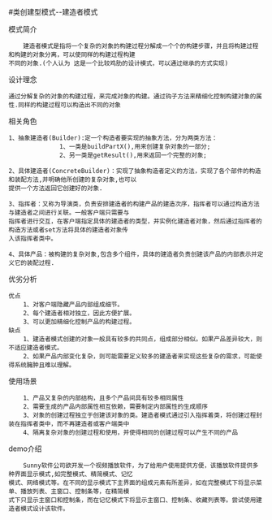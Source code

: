 #类创建型模式--建造者模式

模式简介

        建造者模式是指将一个复杂的对象的构建过程分解成一个个的构建步骤，并且将构建过程和构建的对象分离，可以使同样的构建过程构建
    不同的对象.(个人认为 这是一个比较鸡肋的设计模式，可以通过继承的方式实现)

设计理念
    
    通过分解复杂的对象的构建过程，来完成对象的构建。通过钩子方法来精细化控制构建对象的属性.同样的构建过程可以构造出不同的对象

相关角色

    1、抽象建造者(Builder):定一个构造者要实现的抽象方法，分为两类方法：
                  1、一类是buildPartX(),用来创建复杂对象的一部分; 
                  2、另一类是getResult(),用来返回一个完整的对象;
    
    2、具体建造者(ConcreteBuilder)：实现了抽象构造者定义的方法，实现了各个部件的构造和装配方法,并明确他所创建的复杂对象,也可以
    提供一个方法返回它创建好的对象.
        
    3、指挥者：又称为导演类，负责安排建造者的构建产品的建造次序，指挥者可以通过构造方法与建造者之间进行关联。一般客户端只需要与
    指挥者进行交互，在客户端指定具体的建造者的类型，并实例化建造者对象，然后通过指挥者的构造方法或者set方法将具体的建造者对象传
    入该指挥者类中。
        
    4、具体产品：被构建的复杂对象,包含多个组件，具体的建造者负责创建该产品的内部表示并定义它的装配过程.    

优劣分析
    
    优点
        1、对客户端隐藏产品内部组成细节。
        2、每个建造者相对独立，因此方便扩展。
        3、可以更加精细化控制产品的构建过程。
    缺点
        1、建造者模式创建的对象一般具有较多的共同点，组成部分相似。如果产品差异较大，则不适应建造者模式。
        2、如果产品内部变化复杂，则可能需要定义较多的建造者来实现这些复杂的需求，可能使得系统臃肿且难以理解。
            

使用场景
        
        1、产品又复杂的内部结构，且多个产品间具有较多相同属性
        2、需要生成的产品内部属性相互依赖，需要制定内部属性的生成顺序
        3、对象的创建过程独立于创建该对象的类。建造者模式通过引入指挥着类，将创建过程封装在指挥者类中，而不再建造者或客户端类中
        4、隔离复杂对象的创建过程和使用，并使得相同的创建过程可以产生不同的产品

demo介绍

        Sunny软件公司欲开发一个视频播放软件，为了给用户使用提供方便，该播放软件提供多种界面显示模式,如完整模式、精简模式、记忆
    模式、网络模式等。在不同的显示模式下主界面的组成元素有所差异，如在完整模式下将显示菜单、播放列表、主窗口、控制条等，在精简模
    式下只显示主窗口和控制条，而在记忆模式下将显示主窗口、控制条、收藏列表等。尝试使用建造者模式设计该软件。